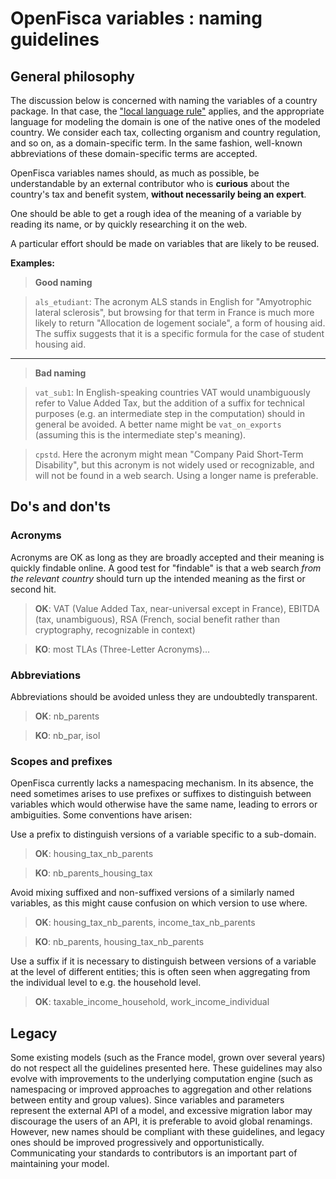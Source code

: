 OpenFisca variables : naming guidelines
=======================================

General philosophy
------------------

The discussion below is concerned with naming the variables of a country package. In that case, the ["local language rule"](language.md) applies, and the appropriate language for modeling the domain is one of the native ones of the modeled country. We consider each tax, collecting organism and country regulation, and so on, as a domain-specific term. In the same fashion, well-known abbreviations of these domain-specific terms are accepted.

OpenFisca variables names should, as much as possible, be understandable by an external contributor who is **curious** about the country's tax and benefit system, **without necessarily being an expert**.

One should be able to get a rough idea of the meaning of a variable by reading its name, or by quickly researching it on the web.

A particular effort should be made on variables that are likely to be reused.

**Examples:**

> **Good naming**

> `als_etudiant`: The acronym ALS stands in English for "Amyotrophic lateral sclerosis", but browsing for that term in France is much more likely to return "Allocation de logement sociale", a form of housing aid. The suffix suggests that it is a specific formula for the case of student housing aid.

----------

> **Bad naming**

>`vat_sub1`: In English-speaking countries VAT would unambiguously refer to Value Added Tax, but the addition of a suffix for technical purposes (e.g. an intermediate step in the computation) should in
general be avoided. A better name might be `vat_on_exports` (assuming this is the intermediate step's
meaning).

>`cpstd`. Here the acronym might mean "Company Paid Short-Term Disability", but this acronym is not widely used or recognizable, and will not be found in a web search. Using a longer name is preferable.


Do's and don'ts
---------------

### Acronyms

Acronyms are OK as long as they are broadly accepted and their meaning is quickly findable online. A good
test for "findable" is that a web search *from the relevant country* should turn up the intended meaning as the first or second hit.

>**OK**: VAT (Value Added Tax, near-universal except in France), EBITDA (tax, unambiguous), RSA (French, social benefit rather than cryptography, recognizable in context)

>**KO**: most TLAs (Three-Letter Acronyms)…

### Abbreviations

Abbreviations should be avoided unless they are undoubtedly transparent.
>**OK**: nb_parents

>**KO**: nb_par, isol


### Scopes and prefixes

OpenFisca currently lacks a namespacing mechanism. In its absence, the need sometimes arises to use prefixes or suffixes to distinguish between variables which would otherwise have the same name, leading to errors or ambiguities. Some conventions have arisen:

Use a prefix to distinguish versions of a variable specific to a sub-domain.
>**OK**: housing_tax_nb_parents

>**KO**: nb_parents_housing_tax

Avoid mixing suffixed and non-suffixed versions of a similarly named variables, as this might cause confusion on which version to use where.
>**OK**: housing_tax_nb_parents, income_tax_nb_parents

>**KO**: nb_parents, housing_tax_nb_parents

Use a suffix if it is necessary to distinguish between versions of a variable at the level of different entities; this is often seen when aggregating from the individual level to e.g. the household level.
>**OK**: taxable_income_household, work_income_individual


Legacy
------
Some existing models (such as the France model, grown over several years) do not respect all the guidelines presented here. These guidelines may also evolve with improvements to the underlying computation engine (such as namespacing or improved approaches to aggregation and other relations between entity and group values). Since variables and parameters represent the external API of a model, and excessive migration labor may discourage the users of an API, it is preferable to avoid global renamings. However, new names should be compliant with these guidelines, and legacy ones should be improved progressively and opportunistically. Communicating your standards to contributors is an important part of maintaining your model.
